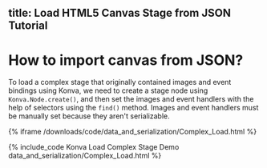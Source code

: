 title: Load HTML5 Canvas Stage from JSON Tutorial
---

# How to import canvas from JSON?

To load a complex stage that originally contained images and event bindings using Konva,
we need to create a stage node using `Konva.Node.create()`, and then set the
images and event handlers with the help of selectors using the `find()` method.
Images and event handlers must be manually set because they aren't serializable.

{% iframe /downloads/code/data_and_serialization/Complex_Load.html %}

{% include_code Konva Load Complex Stage Demo data_and_serialization/Complex_Load.html %}
